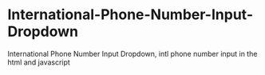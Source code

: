 # International-Phone-Number-Input-Dropdown
International Phone Number Input Dropdown, intl phone number input in the html and javascript
